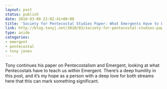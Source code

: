 ```yaml
---
layout: post
status: publish
date: 2010-03-08 22:02:41+00:00
title: 'Society for Pentecostal Studies Paper: What Emergents Have to Learn from Pentecostals | Tony Jones'
link: http://blog.tonyj.net/2010/03/society-for-pentecostal-studies-paper-what-emergents-have-to-learn-from-pentecostals/
type: aside
categories:
- emergent
- pentecostal
- tony jones
---
```


Tony continues his paper on Pentecostalism and Emergent, looking at what Pentecostals have to teach us within Emergent. There’s a deep humility in this post, and it’s my hope as a person with a deep love for both streams here that this can mark something significant.

